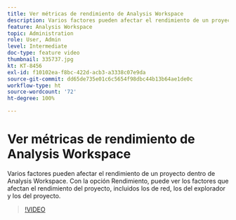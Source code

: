 ```yaml
---
title: Ver métricas de rendimiento de Analysis Workspace
description: Varios factores pueden afectar el rendimiento de un proyecto dentro de Analysis Workspace. Con la opción Rendimiento, puede ver los factores que afectan el rendimiento del proyecto, incluidos los de red, los del explorador y los del proyecto.
feature: Analysis Workspace
topic: Administration
role: User, Admin
level: Intermediate
doc-type: feature video
thumbnail: 335737.jpg
kt: KT-8456
exl-id: f10102ea-f8bc-422d-acb3-a3338c07e9da
source-git-commit: dd65de735e01c6c5654f98dbc44b13b64ae1de0c
workflow-type: ht
source-wordcount: '72'
ht-degree: 100%

---
```


# Ver métricas de rendimiento de Analysis Workspace

Varios factores pueden afectar el rendimiento de un proyecto dentro de Analysis Workspace. Con la opción Rendimiento, puede ver los factores que afectan el rendimiento del proyecto, incluidos los de red, los del explorador y los del proyecto.


>[!VIDEO](https://video.tv.adobe.com/v/335737/?quality=12&learn=on)
